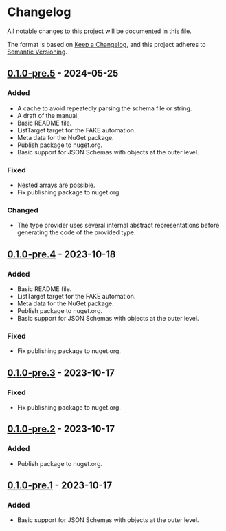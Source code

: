 # Changelog

All notable changes to this project will be documented in this file.

The format is based on [Keep a Changelog](https://keepachangelog.com/en/1.0.0/),
and this project adheres to [Semantic Versioning](https://semver.org/spec/v2.0.0.html).

## [0.1.0-pre.5] - 2024-05-25

### Added
- A cache to avoid repeatedly parsing the schema file or string.
- A draft of the manual.
- Basic README file.
- ListTarget target for the FAKE automation.
- Meta data for the NuGet package.
- Publish package to nuget.org.
- Basic support for JSON Schemas with objects at the outer level.

### Fixed
- Nested arrays are possible.
- Fix publishing package to nuget.org.

### Changed
- The type provider uses several internal abstract representations before
  generating the code of the provided type.

## [0.1.0-pre.4] - 2023-10-18

### Added
- Basic README file.
- ListTarget target for the FAKE automation.
- Meta data for the NuGet package.
- Publish package to nuget.org.
- Basic support for JSON Schemas with objects at the outer level.

### Fixed
- Fix publishing package to nuget.org.

## [0.1.0-pre.3] - 2023-10-17

### Fixed
- Fix publishing package to nuget.org.

## [0.1.0-pre.2] - 2023-10-17

### Added
- Publish package to nuget.org.

## [0.1.0-pre.1] - 2023-10-17

### Added
- Basic support for JSON Schemas with objects at the outer level.

[Unreleased]: https://github.com/florenzen/JsonSchemaProvider//compare/v0.1.0-pre.5...HEAD
[0.1.0-pre.5]: https://github.com/florenzen/JsonSchemaProvider//releases/tag/v0.1.0-pre.5
[0.1.0-pre.4]: https://github.com/florenzen/JsonSchemaProvider/releases/tag/v0.1.0-pre.4
[0.1.0-pre.3]: https://github.com/florenzen/JsonSchemaProvider/releases/tag/v0.1.0-pre.3
[0.1.0-pre.2]: https://github.com/florenzen/JsonSchemaProvider/releases/tag/v0.1.0-pre.2
[0.1.0-pre.1]: https://github.com/florenzen/JsonSchemaProvider/releases/tag/v0.1.0-pre.1
